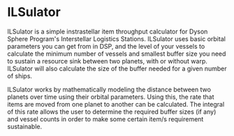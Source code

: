 # ILSulator
ILSulator is a simple instrastellar item throughput calculator for Dyson Sphere Program's Interstellar Logistics Stations. ILSulator uses basic orbital parameters you can get from in DSP, and the level of your vessels to calculate the minimum number of vessels and smallest buffer size you need to sustain a resource sink between two planets, with or without warp. ILSulator will also calculate the size of the buffer needed for a given number of ships.

ILSulator works by mathematically modeling the distance between two planets over time using their orbital parameters. Using this, the rate that items are moved from one planet to another can be calculated. The integral of this rate allows the user to determine the required buffer sizes (if any) and vessel counts in order to make some certain item/s requirement sustainable.
